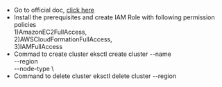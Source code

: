 * Go to official doc, [click here](https://docs.aws.amazon.com/eks/latest/userguide/getting-started-eksctl.html)
* Install the prerequisites and create IAM Role with following permission policies <br> 1)AmazonEC2FullAccess, <br> 2)AWSCloudFormationFullAccess, <br> 3)IAMFullAccess
* Commad to create cluster
eksctl create cluster --name <cluster-name>  \
--region <region-name> \
--node-type <Instance type> \
* Command to delete cluster
eksctl delete cluster <cluster-name> --region <region-name>
